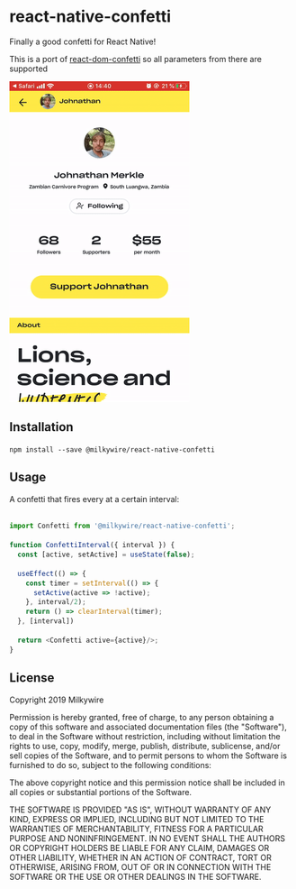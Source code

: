 # react-native-confetti

Finally a good confetti for React Native!

This is a port of [react-dom-confetti](https://github.com/daniel-lundin/react-dom-confetti) so all parameters from there are supported

![demo.gif](demo.gif)

## Installation

`npm install --save @milkywire/react-native-confetti`

## Usage

A confetti that fires every at a certain interval:

```js

import Confetti from '@milkywire/react-native-confetti';

function ConfettiInterval({ interval }) {
  const [active, setActive] = useState(false);

  useEffect(() => {
    const timer = setInterval(() => {
      setActive(active => !active);
    }, interval/2);
    return () => clearInterval(timer);
  }, [interval])

  return <Confetti active={active}/>;
}
```

## License

Copyright 2019 Milkywire

Permission is hereby granted, free of charge, to any person obtaining a copy of this software and associated documentation files (the "Software"), to deal in the Software without restriction, including without limitation the rights to use, copy, modify, merge, publish, distribute, sublicense, and/or sell copies of the Software, and to permit persons to whom the Software is furnished to do so, subject to the following conditions:

The above copyright notice and this permission notice shall be included in all copies or substantial portions of the Software.

THE SOFTWARE IS PROVIDED "AS IS", WITHOUT WARRANTY OF ANY KIND, EXPRESS OR IMPLIED, INCLUDING BUT NOT LIMITED TO THE WARRANTIES OF MERCHANTABILITY, FITNESS FOR A PARTICULAR PURPOSE AND NONINFRINGEMENT. IN NO EVENT SHALL THE AUTHORS OR COPYRIGHT HOLDERS BE LIABLE FOR ANY CLAIM, DAMAGES OR OTHER LIABILITY, WHETHER IN AN ACTION OF CONTRACT, TORT OR OTHERWISE, ARISING FROM, OUT OF OR IN CONNECTION WITH THE SOFTWARE OR THE USE OR OTHER DEALINGS IN THE SOFTWARE.
